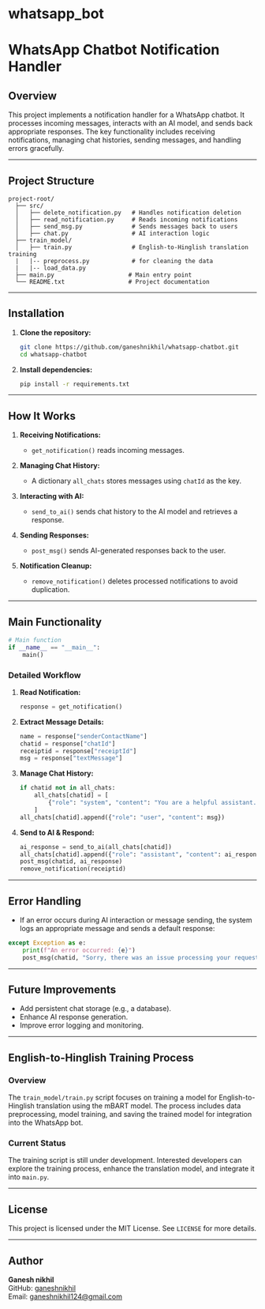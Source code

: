# whatsapp_bot

# WhatsApp Chatbot Notification Handler

## Overview
This project implements a notification handler for a WhatsApp chatbot. It processes incoming messages, interacts with an AI model, and sends back appropriate responses. The key functionality includes receiving notifications, managing chat histories, sending messages, and handling errors gracefully.

---

## Project Structure

```
project-root/
  ├── src/
  │   ├── delete_notification.py   # Handles notification deletion
  │   ├── read_notification.py     # Reads incoming notifications
  │   ├── send_msg.py              # Sends messages back to users
  │   ├── chat.py                  # AI interaction logic
  ├── train_model/
  │   ├── train.py                 # English-to-Hinglish translation training
  |   |-- preprocess.py            # for cleaning the data
  |   |-- load_data.py
  ├── main.py                     # Main entry point
  └── README.txt                  # Project documentation
```

---

## Installation

1. **Clone the repository:**
   ```sh
   git clone https://github.com/ganeshnikhil/whatsapp-chatbot.git
   cd whatsapp-chatbot
   ```

2. **Install dependencies:**
   ```sh
   pip install -r requirements.txt
   ```

---

## How It Works

1. **Receiving Notifications:**
   - `get_notification()` reads incoming messages.

2. **Managing Chat History:**
   - A dictionary `all_chats` stores messages using `chatId` as the key.

3. **Interacting with AI:**
   - `send_to_ai()` sends chat history to the AI model and retrieves a response.

4. **Sending Responses:**
   - `post_msg()` sends AI-generated responses back to the user.

5. **Notification Cleanup:**
   - `remove_notification()` deletes processed notifications to avoid duplication.

---

## Main Functionality

```python
# Main function
if __name__ == "__main__":
    main()
```

### Detailed Workflow

1. **Read Notification:**
   ```python
   response = get_notification()
   ```

2. **Extract Message Details:**
   ```python
   name = response["senderContactName"]
   chatid = response["chatId"]
   receiptid = response["receiptId"]
   msg = response["textMessage"]
   ```

3. **Manage Chat History:**
   ```python
   if chatid not in all_chats:
       all_chats[chatid] = [
           {"role": "system", "content": "You are a helpful assistant..."}
       ]
   all_chats[chatid].append({"role": "user", "content": msg})
   ```

4. **Send to AI & Respond:**
   ```python
   ai_response = send_to_ai(all_chats[chatid])
   all_chats[chatid].append({"role": "assistant", "content": ai_response})
   post_msg(chatid, ai_response)
   remove_notification(receiptid)
   ```

---

## Error Handling
- If an error occurs during AI interaction or message sending, the system logs an appropriate message and sends a default response:

```python
except Exception as e:
    print(f"An error occurred: {e}")
    post_msg(chatid, "Sorry, there was an issue processing your request.")
```

---

## Future Improvements
- Add persistent chat storage (e.g., a database).
- Enhance AI response generation.
- Improve error logging and monitoring.

---

## English-to-Hinglish Training Process

### Overview
The `train_model/train.py` script focuses on training a model for English-to-Hinglish translation using the mBART model. The process includes data preprocessing, model training, and saving the trained model for integration into the WhatsApp bot.

### Current Status
The training script is still under development. Interested developers can explore the training process, enhance the translation model, and integrate it into `main.py`.

---

## License
This project is licensed under the MIT License. See `LICENSE` for more details.

---

## Author
**Ganesh nikhil**  
GitHub: [ganeshnikhil](https://github.com/ganeshnikhil)  
Email: ganeshnikhil124@gmail.com

